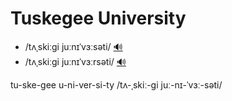 # Tuskegee University

- /tʌˌskiːɡi juːnɪˈvɜːsəti/ [🔊](https://www.oxfordlearnersdictionaries.com/media/english/uk_pron/t/tus/tuske/tuskegee_university_1_gb_2.mp3)
- /tʌˌskiːɡi juːnɪˈvɜːrsəti/ [🔊](https://www.oxfordlearnersdictionaries.com/media/english/us_pron/t/tus/tuske/tuskegee_university_1_us_1.mp3)

tu-ske-gee u-ni-ver-si-ty /tʌ-ˌskiː-ɡi juː-nɪ-ˈvɜː-səti/
